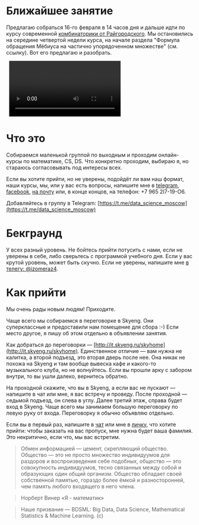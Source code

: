 # Ближайшее занятие
Предлагаю собраться 16-го февраля в 14 часов дня и дальше идти по курсу современной [комбинаторики от Райгородского](https://www.coursera.org/learn/modern-combinatorics/home/week/4). Мы остановились на середине четвертой недели курса, на начале раздела "Формула обращения Мёбиуса на частично упорядоченном множестве" (см. ссылку). Вот его предлагаю и разобрать.

&nbsp;
<video controls>
  <source src="https://github.com/izomeraza/edu-weekends/blob/master/assets/t_video5348271075740353700.mp4" type="video/mp4">
</video>
&nbsp;

# Что это
Собираемся маленькой группой по выходным и проходим онлайн-курсы по математике, CS, DS. Что конкретно проходим, выбираю я, но стараюсь согласовывать под интересы всех.

Если вы хотите прийти, но не уверены, подойдёт ли вам наш формат, наши курсы, мы, или у вас есть вопросы, напишите мне в [telegram](https://t.me/izomeraz4), [facebook](http://facebook.com/izomeraza), [на почту](mailto:150m3raz4@gmail.com) или, в конце концов, на телефон: +7 965 2I7-19-O6.

Добавляйтесь в группу в Telegram: [https://t.me/data_science_moscow](https://t.me/data_science_moscow)

# Бекграунд

У всех разный уровень. Не бойтесь прийти потусить с нами, если не уверены в себе, либо сверьтесь с программой учебного дня. Если у вас крутой уровень, может быть скучно. Если не уверены, напишите мне [в телегу: @izomeraz4](https://t.me/izomeraz4).

# Как прийти
Мы очень рады новым людям! Приходите.

Чаще всего мы собираемся в переговорке в Skyeng. Они суперклассные и предоставили нам помещение для сбора :-) Если место другое, я пишу об этом отдельно в объявлении занятия.

Как добраться до переговорки — [http://it.skyeng.ru/skyhome](http://it.skyeng.ru/skyhome). Единственное отличие — вам нужна не калитка, а второй подъезд, это вторая дверь после нее. Она никак не похожа на Skyeng и там вообще вывеска кафе и какого-то музыкального клуба, но не волнуйтесь. Если вы прошли арку с забором внутри, то вы ушли далеко, вернитесь обратно. 

На проходной скажите, что вы в Skyeng, а если вас не пускают — напишите в чат или мне, я вас встречу и проведу. После проходной — седьмой подъезд, он слева в углу. Далее третий этаж, справа будет вход в Skyeng. Чаще всего мы занимаем большую переговорку по левую руку от входа. Переговорку я обычно объявляю отдельно.

Если вы в первый раз, напишите в [чат](https://t.me/data_science_moscow) или мне в [личку](https://t.me/izomeraz4), что хотите прийти: чтобы заказать на вас пропуск, мне нужна будет ваша фамилия. Это некритично, если что, мы вас встретим.


> Обмен информацией — цемент, скрепляющий общество. Общество — это не просто множество индивидуумов для раздоров и воспроизведения себе подобных, общество — это совокупность индивидуумов, тесно связанных между собой и образующих один общий организм. Общество обладает своей собственной памятью, гораздо более ёмкой и разносторонней, чем память любого входящего в него члена.

> Норберт Винер «Я - математик»

> Наше призвание — BDSML: Big Data, Data Science, Mathematical Statistics & Machine Learning. (c)

